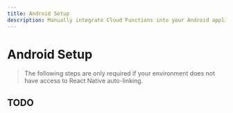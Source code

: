 ```yaml
---
title: Android Setup
description: Manually integrate Cloud Functions into your Android application. 
---
```


# Android Setup

> The following steps are only required if your environment does not have access to React Native
auto-linking. 

## TODO
